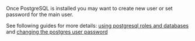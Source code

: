 Once PostgreSQL is installed you may want to create new user or set password for the main user.

See following guides for more details: 
[using postgresql roles and databases](https://www.digitalocean.com/community/tutorials/how-to-install-and-use-postgresql-on-ubuntu-16-04#using-postgresql-roles-and-databases)
and [changing the postgres user password](https://blog.2ndquadrant.com/how-to-safely-change-the-postgres-user-password-via-psql/)
